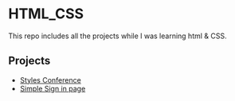 # HTML_CSS

This repo includes all the projects while I was learning html & CSS.

## Projects

- [Styles Conference]('https://aastha2112.github.io/html_css/StylesConference/')
- [Simple Sign in page]('https://aastha2112.github.io/html_css/daily-UI/simple-signup')
